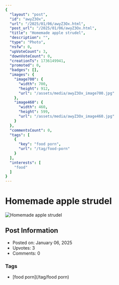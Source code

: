 ```yaml
---
{
  "layout": "post",
  "id": "awyZ3Ox",
  "url": "/2025/01/06/awyZ3Ox.html",
  "post_url": "/2025/01/06/awyZ3Ox.html",
  "title": "Homemade apple strudel",
  "description": "",
  "type": "Photo",
  "nsfw": 0,
  "upVoteCount": 3,
  "downVoteCount": 0,
  "creationTs": 1736149941,
  "promoted": 0,
  "badges": [],
  "images": {
    "image700": {
      "width": 700,
      "height": 912,
      "url": "/assets/media/awyZ3Ox_image700.jpg"
    },
    "image460": {
      "width": 460,
      "height": 599,
      "url": "/assets/media/awyZ3Ox_image460.jpg"
    }
  },
  "commentsCount": 0,
  "tags": [
    {
      "key": "food porn",
      "url": "/tag/food-porn"
    }
  ],
  "interests": [
    "food"
  ]
}
---
```


# Homemade apple strudel

![Homemade apple strudel](/assets/media/awyZ3Ox_image700.jpg)

## Post Information

- Posted on: January 06, 2025
- Upvotes: 3
- Comments: 0

### Tags

- [food porn](/tag/food porn)
